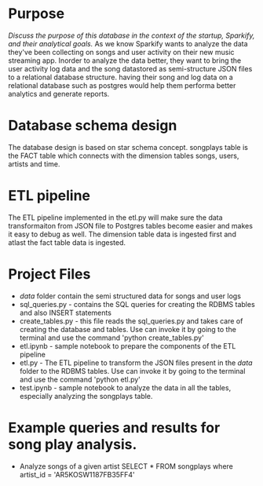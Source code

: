 # Purpose
*Discuss the purpose of this database in the context of the startup, Sparkify, and their analytical goals.*
As we know Sparkify wants to analyze the data they've been collecting on songs and user activity on their new music streaming app. 
Inorder to analyze the data better, they want to bring the user activity log data and the song datastored as semi-structure JSON files to a relational database structure.  having their song and log data on a relational database such as postgres would help them performa better analytics and generate reports. 

# Database schema design
The database design is based on star schema concept. songplays table is the FACT table which connects with the dimension tables songs, users, artists and time.

# ETL pipeline
The ETL pipeline implemented in the etl.py will make sure the data transformaiton from JSON file to Postgres tables become easier and makes it easy to debug as well. The dimension table data is ingested first and atlast the fact table data is ingested.

# Project Files
- *data* folder contain the semi structured data for songs and user logs
- sql_queries.py - contains the SQL queries for creating the RDBMS tables and also INSERT statements
- create_tables.py - this file reads the sql_queries.py and takes care of creating the database and tables. Use can invoke it by going to the terminal and use the command 'python create_tables.py'
- etl.ipynb - sample notebook to prepare the components of the ETL pipeline
- etl.py - The ETL pipeline to transform the JSON files present in the *data* folder to the RDBMS tables. Use can invoke it by going to the terminal and use the command 'python etl.py'
- test.ipynb - sample notebook to analyze the data in all the tables, especially analyzing the songplays table.

# Example queries and results for song play analysis.
- Analyze songs of a given artist
    SELECT * FROM songplays where artist_id = 'AR5KOSW1187FB35FF4'